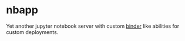 # nbapp
Yet another jupyter notebook server with custom [binder](https://binder.pangeo.io/) like abilities for custom deployments.
